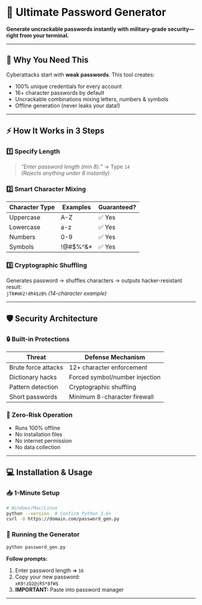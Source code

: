 # 🔐 Ultimate Password Generator  
**Generate uncrackable passwords instantly with military-grade security—right from your terminal.**  

---

## 🚀 Why You Need This  
Cyberattacks start with **weak passwords**. This tool creates:  
- 100% unique credentials for every account  
- 16+ character passwords by default  
- Uncrackable combinations mixing letters, numbers & symbols  
- Offline generation (never leaks your data!)  

---

## ⚡ How It Works in 3 Steps  

### 1️⃣ **Specify Length**  
> *"Enter password length (min 8):"* → Type `14`  
*(Rejects anything under 8 instantly)*  

### 2️⃣ **Smart Character Mixing**  
| Character Type | Examples | Guaranteed? |  
|----------------|----------|-------------|  
| Uppercase | A-Z | ✅ Yes |  
| Lowercase | a-z | ✅ Yes |  
| Numbers | 0-9 | ✅ Yes |  
| Symbols | !@#$%^&* | ✅ Yes |  

### 3️⃣ **Cryptographic Shuffling**  
Generates password → shuffles characters → outputs hacker-resistant result:  
`jT8#mK2!dR4$zB%` *(14-character example)*  

---

## 🛡️ Security Architecture  

### 🔒 Built-in Protections  
| Threat | Defense Mechanism |  
|--------|-------------------|  
| Brute force attacks | 12+ character enforcement |  
| Dictionary hacks | Forced symbol/number injection |  
| Pattern detection | Cryptographic shuffling |  
| Short passwords | Minimum 8-character firewall |  

### 🔐 Zero-Risk Operation  
- Runs 100% offline  
- No installation files  
- No internet permission  
- No data collection  

---

## 💻 Installation & Usage  

### 📥 1-Minute Setup  
```bash
# Windows/Mac/Linux
python --version  # Confirm Python 3.6+
curl -O https://domain.com/password_gen.py
```

### 🚦 Running the Generator  
```bash
python password_gen.py
```
**Follow prompts:**  
1. Enter password length ➜ `16`  
2. Copy your new password:  
   `xK9!zQ2@jR5*8fW$`  
3. **IMPORTANT:** Paste into password manager  

---
